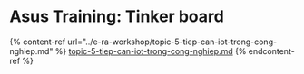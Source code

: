 # Asus Training: Tinker board

{% content-ref url="../e-ra-workshop/topic-5-tiep-can-iot-trong-cong-nghiep.md" %}
[topic-5-tiep-can-iot-trong-cong-nghiep.md](../e-ra-workshop/topic-5-tiep-can-iot-trong-cong-nghiep.md)
{% endcontent-ref %}
